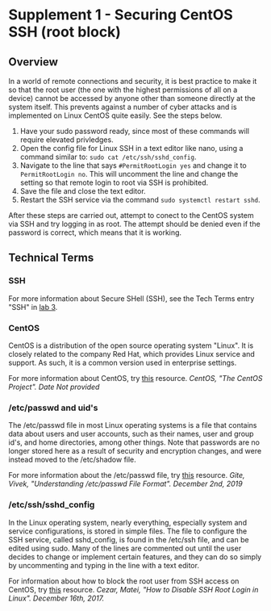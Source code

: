 # Supplement 1 - Securing CentOS SSH (root block)

## Overview
In a world of remote connections and security, it is best practice to make it so that the root user (the one with the highest permissions of all on a device) cannot be accessed by anyone other than someone directly at the system itself.  This prevents against a number of cyber attacks and is implemented on Linux CentOS quite easily.  See the steps below.

 1. Have your sudo password ready, since most of these commands will require elevated privledges.
 2. Open the config file for Linux SSH in a text editor like nano, using a command similar to: ```sudo cat /etc/ssh/sshd_config```.
 3. Navigate to the line that says ```#PermitRootLogin yes``` and change it to ```PermitRootLogin no```.  This will uncomment the line and change the setting so that remote login to root via SSH is prohibited.
 4. Save the file and close the text editor.
 5. Restart the SSH service via the command ```sudo systemctl restart sshd```.

After these steps are carried out, attempt to conect to the CentOS system via SSH and try logging in as root.  The attempt should be denied even if the password is correct, which means that it is working.

## Technical Terms

### SSH
For more information about Secure SHell (SSH), see the Tech Terms entry "SSH" in [lab 3](https://github.com/lenora4321/SYS255-techjournal/blob/master/lab3.md).

### CentOS
CentOS is a distribution of the open source operating system "Linux".  It is closely related to the company Red Hat, which provides Linux service and support.  As such, it is a common version used in enterprise settings.

For more information about CentOS, try [this](https://www.centos.org/) resource.
*CentOS, "The CentOS Project".  Date Not provided*

### /etc/passwd and uid's
The /etc/passwd file in most Linux operating systems is a file that contains data about users and user accounts, such as their names, user and group id's, and home directories, among other things.  Note that passwords are no longer stored here as a result of security and encryption changes, and were instead moved to the /etc/shadow file.

For more information about the /etc/passwd file, try [this](https://www.cyberciti.biz/faq/understanding-etcpasswd-file-format/) resource.
*Gite, Vivek, "Understanding /etc/passwd File Format".  December 2nd, 2019*

### /etc/ssh/sshd_config
In the Linux operating system, nearly everything, especially system and service configurations, is stored in simple files.  The file to configure the SSH service, called sshd_config, is found in the /etc/ssh file, and can be edited using sudo.  Many of the lines are commented out until the user decides to change or implement certain features, and they can do so simply by uncommenting and typing in the line with a text editor.

For information about how to block the root user from SSH access on CentOS, try [this](https://www.tecmint.com/disable-ssh-root-login-in-linux/) resource.
*Cezar, Matei, "How to Disable SSH Root Login in Linux".  December 16th, 2017.*
